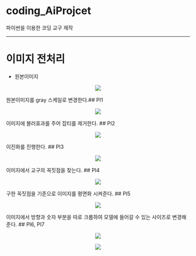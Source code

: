 # coding_AiProjcet
파이썬을 이용한 코딩 교구 제작

----
# 이미지 전처리
* 원본이미지
<p align="center">
  <img src="img_data/pending_img/PI0_original.jpg" weight = "500">
</p>
원본이미지를 gray 스케일로 변경한다.## PI1
<p align="center">
  <img src="img_data/pending_img/PI1_gray.jpg" weight = "500">
</p>

이미지에 블러효과를 주어 잡티를 제거한다. ## PI2
<p align="center">
  <img src="img_data/pending_img/PI2_blurred.jpg" weight = "500">
</p>
이진화를 진행한다. ## PI3
<p align="center">
  <img src="img_data/pending_img/PI3_binary.jpg" weight = "500">
</p>
이미지에서 교구의 꼭짓점을 찾는다. ## PI4
<p align="center">
  <img src="img_data/pending_img/PI4_point.jpg" weight = "500">
</p>

구한 꼭짓점을 기준으로 이미지를 평면화 시켜준다. ## PI5
<p align="center">
  <img src="img_data/pending_img/PI5_warped.jpg" weight = "500">
</p>

이미지에서 방향과 숫자 부분을 따로 크롭하여 모델에 들어갈 수 있는 사이즈로 변경해준다. ## PI6, PI7
<p align="center">
  <img src="img_data/pending_img/PI6_crop_dir.jpg" weight = "500">
</p>
<p align="center">
  <img src="img_data/pending_img/PI7_crop_num.jpg" weight = "500">
</p>




